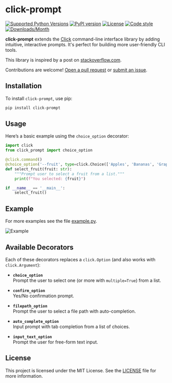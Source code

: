 
# click-prompt

[![Supported Python Versions](https://img.shields.io/pypi/pyversions/click-prompt)](https://pypi.org/project/click-prompt/) 
[![PyPI version](https://img.shields.io/pypi/v/click-prompt)](https://pypi.org/project/click-prompt/) 
[![License](https://img.shields.io/pypi/l/click-prompt)](https://github.com/markusgrotz/click-prompt/blob/main/LICENSE.md)
[![Code style](https://img.shields.io/badge/code%20style-black-black)](https://black.readthedocs.io/en/stable/)
[![Downloads/Month](https://pepy.tech/badge/click-prompt/month)](https://pepy.tech/project/click-prompt)


**click-prompt** extends the [Click](https://click.palletsprojects.com/) command-line interface library by adding intuitive, interactive prompts. It's perfect for building more user-friendly CLI tools.

This library is inspired by a post on [stackoverflow.com](https://stackoverflow.com/questions/54311067/).

Contributions are welcome! [Open a pull request](https://github.com/markusgrotz/click-prompt/pulls) or [submit an issue](https://github.com/markusgrotz/click-prompt/issues).

## Installation

To install `click-prompt`, use pip:

```bash
pip install click-prompt
```

## Usage

Here’s a basic example using the `choice_option` decorator:

```python
import click
from click_prompt import choice_option

@click.command()
@choice_option('--fruit', type=click.Choice(['Apples', 'Bananas', 'Grapefruits', 'Mangoes']))
def select_fruit(fruit: str):
    """Prompt user to select a fruit from a list."""
    print(f"You selected: {fruit}")

if __name__ == '__main__':
    select_fruit()
```

## Example

For more examples see the file [example.py](https://github.com/markusgrotz/click-prompt/blob/main/example.py).

![Example](https://github.com/markusgrotz/click-prompt/blob/main/docs/example_cli.gif?raw=true)

## Available Decorators

Each of these decorators replaces a `click.Option` (and also works with `click.Argument`):

- **`choice_option`**  
  Prompt the user to select one (or more with `multiple=True`) from a list.

- **`confirm_option`**  
  Yes/No confirmation prompt.

- **`filepath_option`**  
  Prompt the user to select a file path with auto-completion.

- **`auto_complete_option`**  
  Input prompt with tab completion from a list of choices.

- **`input_text_option`**  
  Prompt the user for free-form text input.

## License

This project is licensed under the MIT License. See the [LICENSE](https://github.com/markusgrotz/click-prompt/blob/main/LICENSE.md) file for more information.
